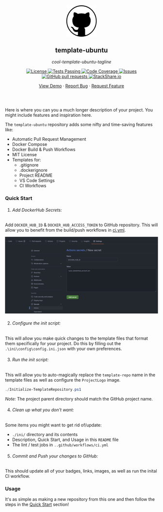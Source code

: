 <!-- header -->
<div align="center">
    <p>
    <!-- Header -->
        <img width="100px" src="./ini/readme_logo.png"  alt="template-ubuntu" />
        <h2>template-ubuntu</h2>
        <p><i>cool-template-ubuntu-tagline</i></p>
    </p>
    <p>
    <!-- Shields -->
        <a href="https://github.com/armckinney/template-ubuntu/LICENSE">
            <img alt="License" src="https://img.shields.io/github/license/armckinney/template-ubuntu.svg" />
        </a>
        <a href="https://github.com/armckinney/template-ubuntu/actions">
            <img alt="Tests Passing" src="https://github.com/armckinney/template-ubuntu/workflows/CI/badge.svg" />
        </a>
        <a href="https://codecov.io/gh/armckinney/template-ubuntu">
            <img alt="Code Coverage" src="https://codecov.io/gh/armckinney/template-ubuntu/branch/master/graph/badge.svg" />
        </a>
        <a href="https://github.com/armckinney/template-ubuntu/issues">
            <img alt="Issues" src="https://img.shields.io/github/issues/armckinney/template-ubuntu" />
        </a>
        <a href="https://github.com/armckinney/template-ubuntu/pulls">
            <img alt="GitHub pull requests" src="https://img.shields.io/github/issues-pr/armckinney/template-ubuntu" />
        </a>
        <a href="https://stackshare.io/armck/template-ubuntu">
            <img alt="StackShare.io" src="http://img.shields.io/badge/tech-stack-0690fa.svg?label=StackShare.io">
        </a>
    </p>
    <p>
    <!-- Links -->
        <a href="#demo">View Demo</a>
        ·
        <a href="https://github.com/armckinney/template-ubuntu/issues/new/choose">Report Bug</a>
        ·
        <a href="https://github.com/armckinney/template-ubuntu/issues/new/choose">Request Feature</a>
    </p>
</div>
<br>
<br>

<!-- Description -->
Here is where you can you a much longer description of your project. You might include features and inspiration here.

The `template-ubuntu` repository adds some nifty and time-saving features like:
- Automatic Pull Request Management
- Docker Compose
- Docker Build & Push Workflows
- MIT License
- Templates for:
  - .gitignore
  - .dockerignore
  - Project README
  - VS Code Settings
  - CI Workflows


### Quick Start

1. ###### Add DockerHub Secrets:
Add `DOCKER_HUB_ID` & `DOCKER_HUB_ACCESS_TOKEN` to GitHub repository. This will allow you to benefit from the build/push workflows in [ci.yml](./.github/workflows/ci.yml).

![](./ini/dockerhub_example.png)

2. ###### Configure the init script:
This will allow you make quick changes to the template files that format them specifically for your project.
Do this by filling out the `.\ini\config\config.ini.json` with your own preferences.

3. ###### Run the init script:
This will allow you to auto-magically replace the `template-repo` name in the template files as well as configure the `ProjectLogo` image.

```powershell
./Initialize-TemplateRepository.ps1
```

*Note:* The project parent directory should match the GitHub project name.

4. ###### Clean up what you don't want:
Some items you might want to get rid of/update:
- `./ini/` directory and its contents
- Description, Quick Start, and Usage in this `README` file
- The lint / test jobs in `..github/workflows/ci.yml`

5. ###### Commit and Push your changes to GitHub:
This should update all of your badges, links, images, as well as run the inital CI workflow.


### Usage

It's as simple as making a new repository from this one and then follow the steps in the [Quick Start](#quick-start) section!

